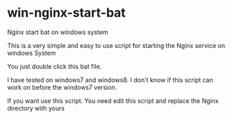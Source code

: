 win-nginx-start-bat
===================

Nginx start bat on windows system

This is a very simple and easy to use script for starting the Nginx service on windows System

You just double click this bat file.

I have tested on windows7 and windows8. I don't know if this script can work on before the windows7 version.

If you want use this script. You need edit this script and replace the Nginx directory with yours
